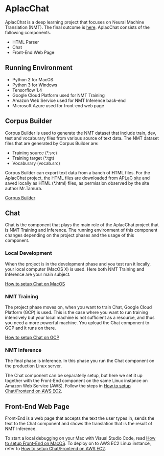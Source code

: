 # AplacChat

AplacChat is a deep learning project that focuses on Neural Machine Translation (NMT). The final outcome is [here](http://aplac-chat.koni4.net/).
AplacChat consists of the following components.
* HTML Parser
* Chat
* Front-End Web Page

## Running Environment
* Python 2 for MacOS
* Python 3 for Windows
* Tensorflow 1.4
* Google Cloud Platform used for NMT Training
* Amazon Web Service used for NMT Inference back-end
* Microsoft Azure used for front-end web page

## Corpus Builder
Corpus Builder is used to generate the NMT dataset that include train, dev, test and vocaburary files from various source of text data. The NMT dataset files that are generated by Corpus Builder are:
* Training source (*.src)
* Training target (*.tgt)
* Vocaburary (vocab.src)

Corpus Builder can export text data from a banch of HTML files. For the AplacChat project, the HTML files are downloaded from [APLaC site](https://aplac.net/) and saved locally as HTML (*.html) files, as permission observed by the site author Mr.Tamura.

[Corpus Builder](CorpusBuilder/README.md)

## Chat
Chat is the component that plays the main role of the AplacChat project that is NMT Training and Inference. The running environment of this component changes depending on the project phases and the usage of this component.

### Local Development
When the project is in the development phase and you test run it locally, your local computer (MacOS X) is used. Here both NMT Training and Inference are your main subject.

[How to setup Chat on MacOS](chat/README%20Setup%20Chat%20on%20MacOS.md)

### NMT Training
The project phase moves on, when you want to train Chat, Google Cloud Platform (GCP) is used. This is the case where you want to run training intensively but your local machine is not sufficient as a resource, and thus you need a more powerful machine. You upload the Chat component to GCP and it runs on there.

[How to setup Chat on GCP](chat/README%20Setup%20chat%20on%20GCP.md)

### NMT Inference
The final phase is inference. In this phase you run the Chat component on the production Linux server.

The Chat component can be separatelly setup, but here we set it up together with the Front-End component on the same Linux instance on Amazon Web Service (AWS). Follow the steps in [How to setup Chat/Frontend on AWS EC2](frontend/README%20Setup%20chat-frontend%20on%20AWS%20EC2.md).

## Front-End Web Page
Front-End is a web page that accepts the text the user types in, sends the text to the Chat component and shows the translation that is the result of NMT Inference.

To start a local debugging on your Mac with Visual Studio Code, read [How to setup Front-End on MacOS](frontend/README%20Setup%20frontend%20on%20MacOS.md). To deploy on to AWS EC2 Linux instance, refer to [How to setup Chat/Frontend on AWS EC2](frontend/README%20Setup%20chat-frontend%20on%20AWS%20EC2.md).
